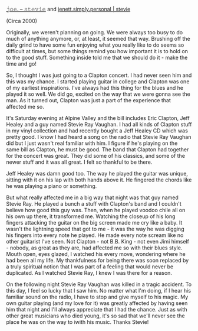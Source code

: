 [𝚓𝚘𝚎. – 𝚜𝚝𝚎𝚟𝚒𝚎](https://joe.jenett.org/stevie/) and [jenett.simply.personal | stevie](https://bulltown.com/core/?seek=stevie)

 (Circa 2000)
 
 Originally, we weren't planning on going. We were always too busy to do much of anything anymore, or, at least, it seemed that way. Brushing off the daily grind to have some fun enjoying what you really like to do seems so difficult at times, but some things remind you how important it is to hold on to the good stuff. Something inside told me that we should do it - make the time and go!
 
 So, I thought I was just going to a Clapton concert. I had never seen him and this was my chance. I started playing guitar in college and Clapton was one of my earliest inspirations. I've always had this thing for the blues and he played it so well. We did go, excited on the way that we were gonna see the man. As it turned out, Clapton was just a part of the experience that affected me so.
 
 It's Saturday evening at Alpine Valley and the bill includes Eric Clapton, Jeff Healey and a guy named Stevie Ray Vaughan. I had all kinds of Clapton stuff in my vinyl collection and had recently bought a Jeff Healey CD which was pretty good. I know I had heard a song on the radio that Stevie Ray Vaughan did but I just wasn't real familiar with him. I figure if he's playing on the same bill as Clapton, he must be good. The band that Clapton had together for the concert was great. They did some of his classics, and some of the newer stuff and it was all great. I felt so thankful to be there.
 
 Jeff Healey was damn good too. The way he played the guitar was unique, sitting with it on his lap with both hands above it. He fingered the chords like he was playing a piano or something.
 
 But what really affected me in a big way that night was that guy named Stevie Ray. He played a bunch a stuff with Clapton's band and I couldn't believe how good this guy was. Then, when he played voodoo chile all on his own up there, it transformed me. Watching the closeup of his long fingers attacking the guitar on the big screen made me cry like a baby. It wasn't the lightning speed that got to me - it was the way he was digging his fingers into every note he played. He made every note scream like no other guitarist I've seen. Not Clapton - not B.B. King - not even Jimi himself - nobody, as great as they are, had affected me so with their blues style. Mouth open, eyes glazed, I watched his every move, wondering where he had been all my life. My thankfulness for being there was soon replaced by a truly spiritual notion that I was part of a feeling that would never be duplicated. As I watched Stevie Ray, I knew I was there for a reason.
 
 On the following night Stevie Ray Vaughan was killed in a tragic accident. To this day, I feel so lucky that I saw him. No matter what I'm doing, if I hear his familiar sound on the radio, I have to stop and give myself to his magic. My own guitar playing (and my love for it) was greatly affected by having seen him that night and I'll always appreciate that I had the chance. Just as with other great musicians who died young, it's so sad that we'll never see the place he was on the way to iwith his music. Thanks Stevie!
 
 
